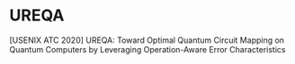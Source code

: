 # UREQA
[USENIX ATC 2020] UREQA: Toward Optimal Quantum Circuit Mapping on Quantum Computers by Leveraging Operation-Aware Error Characteristics
